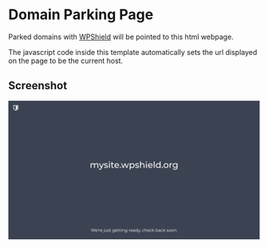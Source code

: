Domain Parking Page
=============
Parked domains with [WPShield][wpshield] will be pointed to this html webpage.

The javascript code inside this template automatically sets the url displayed on the page to be the current host.

## Screenshot
![Screenshot](/domain-landing-preview.png?raw=true "Screenshot")

[wpshield]: https://avoori.com/
